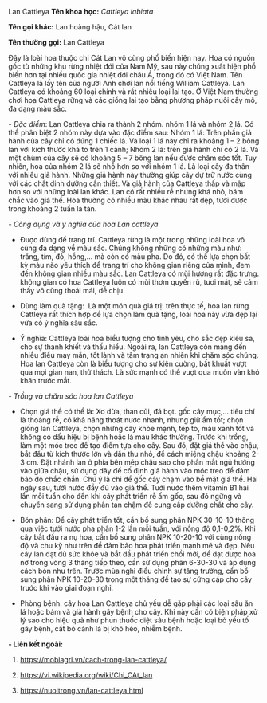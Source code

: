 Lan Cattleya
**Tên khoa học:** *Cattleya labiata*

**Tên gọi khác:** Lan hoàng hậu, Cát lan

**Tên thường gọi:** Lan Cattleya

Đây là loài hoa thuộc chi Cát Lan vô cùng phổ biến hiện nay. Hoa có nguồn gốc từ những khu rừng nhiệt đới của Nam Mỹ, sau này chúng xuất hiện phổ biến hơn tại nhiều quốc gia nhiệt đới châu Á, trong đó có Việt Nam. Tên Cattleya là lấy tên của người Anh chơi lan nổi tiếng William Cattleya. Lan Cattleya có khoảng 60 loại chính và rất nhiều loại lai tạo. Ở Việt Nam thường chơi hoa Cattleya rừng và các giống lai tạo bằng phương pháp nuôi cấy mô, đa dạng màu sắc.

*- Đặc điểm*: Lan Cattleya chia ra thành 2 nhóm. nhóm 1 lá và nhóm 2 lá. Có thể phân biệt 2 nhóm này dựa vào đặc điểm sau: Nhóm 1 lá: Trên phần giả hành của cây chỉ có đúng 1 chiếc lá. Và loại 1 lá này chỉ ra khoảng 1 – 2 bông lan với kích thước khá to trên 1 cành; Nhóm 2 lá: trên giả hành chỉ có 2 lá. Và một chùm của cây sẽ có khoảng 5 – 7 bông lan nếu được chăm sóc tốt. Tuy nhiên, hoa của nhóm 2 lá sẽ nhỏ hơn so với nhóm 1 lá. Là loại cây đa thân với nhiều giả hành. Những giả hành này thường giúp cây dự trữ nước cùng với các chất dinh dưỡng cần thiết. Và giả hành của Cattleya thấp và mập hơn so với những loài lan khác. Lan có rất nhiều rễ nhưng khá nhỏ, bám chắc vào giá thể. Hoa thường có nhiều màu khác nhau rất đẹp, tươi được trong khoảng 2 tuần là tàn. 

*- Công dụng và ý nghĩa của hoa Lan cattleya*

+ Được dùng để trang trí. Cattleya rừng là một trong những loài hoa vô cùng đa dạng về màu sắc. Chúng không những có những màu như: trắng, tím, đỏ, hồng,… mà còn có màu pha. Do đó, có thể lựa chọn bất kỳ màu nào yêu thích để trang trí cho không gian riêng của mình, đem đến không gian nhiều màu sắc. Lan Cattleya có mùi hương rất đặc trưng. không gian có hoa Cattleya luôn có mùi thơm quyến rũ, tươi mát, sẽ cảm thấy vô cùng thoải mái, dễ chịu.

+ Dùng làm quà tặng:  Là một món quà giá trị: trên thực tế, hoa lan rừng Cattleya rất thích hợp để lựa chọn làm quà tặng, loài hoa này vừa đẹp lại vừa có ý nghĩa sâu sắc. 

+ Ý nghĩa: Cattleya loài hoa biểu tượng cho tình yêu, cho sắc đẹp kiêu sa, cho sự thanh khiết và thấu hiểu. Ngoài ra, lan Cattleya còn mang đến nhiều điều may mắn, tốt lành và tâm trạng an nhiên khi chăm sóc chúng. Hoa lan Cattleya còn là biểu tượng cho sự kiên cường, bất khuất vượt qua mọi gian nan, thử thách. Là sức mạnh có thể vượt qua muôn vàn khó khăn trước mắt.

*- Trồng và chăm sóc hoa lan Cattleya*

+ Chọn giá thể có thể là: Xơ dừa, than củi, đá bọt. gốc cây mục,… tiêu chí là thoáng rễ, có khả năng thoát nước nhanh, nhưng giữ ẩm tốt; chọn giống lan Cattleya, chọn những cây khỏe mạnh, tép to, màu xanh tốt và không có dấu hiệu bị bệnh hoặc lá màu khác thường. Trước khi trồng, làm một móc treo để tạo điểm tựa cho cây. Sau đó, đặt giá thể vào chậu, bắt đầu từ kích thước lớn và dần thu nhỏ, để cách miệng chậu khoảng 2-3 cm. Đặt nhánh lan ở phía bên mép chậu sao cho phần mắt ngủ hướng vào giữa chậu, sử dụng dây để cố định giả hành vào móc treo để đảm bảo độ chắc chắn. Chú ý là chỉ để gốc cây chạm vào bề mặt giá thể. Hai ngày sau, tưới nước đầy đủ vào giá thể. Tưới nước thêm vitamin B1 hai lần mỗi tuần cho đến khi cây phát triển rễ ấm gốc, sau đó ngừng và chuyển sang sử dụng phân tan chậm để cung cấp dưỡng chất cho cây.

+ Bón phân: Để cây phát triển tốt, cần bổ sung phân NPK 30-10-10 thông qua việc tưới nước pha phân 1-2 lần mỗi tuần, với nồng độ 0,1-0,2%. Khi cây bắt đầu ra nụ hoa, cần bổ sung phân NPK 10-20-10 với cùng nồng độ và chu kỳ như trên để đảm bảo hoa phát triển mạnh mẽ và đẹp. Nếu cây lan đạt đủ sức khỏe và bắt đầu phát triển chồi mới, để đạt được hoa nở trong vòng 3 tháng tiếp theo, cần sử dụng phân 6-30-30 và áp dụng cách bón như trên. Trước mùa nghỉ điều chỉnh sự tăng trưởng, cần bổ sung phân NPK 10-20-30 trong một tháng để tạo sự cứng cáp cho cây trước khi vào giai đoạn nghỉ. 

+ Phòng bệnh: cây hoa Lan Cattleya chủ yếu dễ gặp phải các loại sâu ăn lá hoặc bám và giả hành gây bệnh cho cây. Khi này cần có biện pháp xử lý sao cho hiệu quả như phun thuốc diệt sâu bệnh hoặc loại bỏ yếu tố gây bệnh, cắt bỏ cành lá bị khô héo, nhiễm bệnh.

**- Liên kết ngoài:**

1. <https://mobiagri.vn/cach-trong-lan-cattleya/>

2. <https://vi.wikipedia.org/wiki/Chi_CAt_lan>

3. <https://nuoitrong.vn/lan-cattleya.html>


